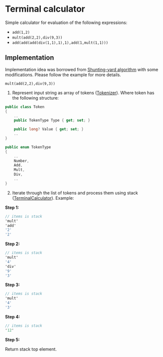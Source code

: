 # Terminal calculator

Simple calculator for evaluation of the following expressions:

* `add(1,2)`
* `mult(add(2,2),div(9,3))`
* `add(add(add(div(1,1),1),1),add(1,mult(1,1)))`

## Implementation

Implementation idea was borrowed from [Shunting-yard algorithm](https://en.wikipedia.org/wiki/Shunting-yard_algorithm) with some modifications. Please follow the example for more details.

`mult(add(2,2),div(9,3))`

1. Represent input string as array of tokens ([Tokenizer](./Calculator/Tokenizer.cs)). Where token has the following structure:

``` csharp
public class Token
{
    ..
    public TokenType Type { get; set; }

    public long? Value { get; set; }
    ..
}

public enum TokenType
{
    ..
    Number,
    Add,
    Mult,
    Div,
    ..
}
```

2. Iterate through the list of tokens and process them using stack ([TerminalCalculator](./Calculator/TerminalCalculator.cs)). Example:

**Step 1:**

``` csharp
// items is stack
'mult'
'add'
'2'
'2'
```

**Step 2:**

``` csharp
// items is stack
'mult'
'4'
'div'
'9'
'3'
```

**Step 3:**

``` csharp
// items is stack
'mult'
'4'
'3'
```

**Step 4:**

``` csharp
// items is stack
'12'
```

**Step 5:**

Return stack top element.
